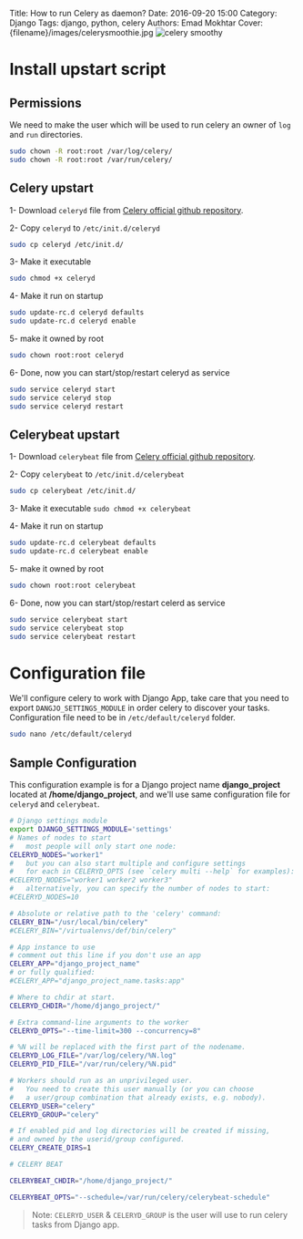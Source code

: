 Title: How to run Celery as daemon?
Date: 2016-09-20 15:00
Category: Django
Tags: django, python, celery
Authors: Emad Mokhtar
Cover: {filename}/images/celerysmoothie.jpg
![celery smoothy]({filename}/images/celerysmoothie.jpg)

# Install upstart script
## Permissions
We need to make the user which will be used to run celery an owner of `log` and `run` directories.
``` bash
sudo chown -R root:root /var/log/celery/
sudo chown -R root:root /var/run/celery/
```
## Celery upstart
1- Download `celeryd` file from [Celery official github repository](http://github.com/celery/celery/tree/3.1/extra/generic-init.d/).

2- Copy `celeryd` to `/etc/init.d/celeryd`
``` bash
sudo cp celeryd /etc/init.d/
```
3- Make it executable
``` bash
sudo chmod +x celeryd
```
4- Make it run on startup
``` bash
sudo update-rc.d celeryd defaults
sudo update-rc.d celeryd enable
```
5- make it owned by root
``` bash
sudo chown root:root celeryd
```
6- Done, now you can start/stop/restart celeryd as service
``` bash
sudo service celeryd start
sudo service celeryd stop
sudo service celeryd restart
```

## Celerybeat upstart
1- Download `celerybeat` file from [Celery official github repository](http://github.com/celery/celery/tree/3.1/extra/generic-init.d/).

2- Copy `celerybeat` to `/etc/init.d/celerybeat`
``` bash
sudo cp celerybeat /etc/init.d/
```
3- Make it executable `sudo chmod +x celerybeat`

4- Make it run on startup
``` bash
sudo update-rc.d celerybeat defaults
sudo update-rc.d celerybeat enable
```
5- make it owned by root
``` bash
sudo chown root:root celerybeat
```
6- Done, now you can start/stop/restart celerd as service
``` bash
sudo service celerybeat start
sudo service celerybeat stop
sudo service celerybeat restart
```
# Configuration file
We'll configure celery to work with Django App, take care that you need to export `DANGJO_SETTINGS_MODULE` in order celery to discover your tasks. Configuration file need to be in `/etc/default/celeryd` folder.
``` bash
sudo nano /etc/default/celeryd
```

## Sample Configuration

This configuration example is for a Django project name **django_project** located at **/home/django_project**, and we'll use same configuration file for `celeryd` and `celerybeat`.
``` bash
# Django settings module
export DJANGO_SETTINGS_MODULE='settings'
# Names of nodes to start
#   most people will only start one node:
CELERYD_NODES="worker1"
#   but you can also start multiple and configure settings
#   for each in CELERYD_OPTS (see `celery multi --help` for examples):
#CELERYD_NODES="worker1 worker2 worker3"
#   alternatively, you can specify the number of nodes to start:
#CELERYD_NODES=10

# Absolute or relative path to the 'celery' command:
CELERY_BIN="/usr/local/bin/celery"
#CELERY_BIN="/virtualenvs/def/bin/celery"

# App instance to use
# comment out this line if you don't use an app
CELERY_APP="django_project_name"
# or fully qualified:
#CELERY_APP="django_project_name.tasks:app"

# Where to chdir at start.
CELERYD_CHDIR="/home/django_project/"

# Extra command-line arguments to the worker
CELERYD_OPTS="--time-limit=300 --concurrency=8"

# %N will be replaced with the first part of the nodename.
CELERYD_LOG_FILE="/var/log/celery/%N.log"
CELERYD_PID_FILE="/var/run/celery/%N.pid"

# Workers should run as an unprivileged user.
#   You need to create this user manually (or you can choose
#   a user/group combination that already exists, e.g. nobody).
CELERYD_USER="celery"
CELERYD_GROUP="celery"

# If enabled pid and log directories will be created if missing,
# and owned by the userid/group configured.
CELERY_CREATE_DIRS=1

# CELERY BEAT

CELERYBEAT_CHDIR="/home/django_project/"

CELERYBEAT_OPTS="--schedule=/var/run/celery/celerybeat-schedule"
```

>Note: `CELERYD_USER` & `CELERYD_GROUP` is the user will use to run celery tasks from Django app.
